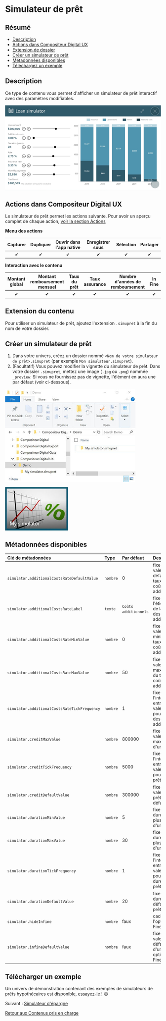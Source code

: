 # Simulateur de prêt

## Résumé
* [Description](#description)
* [Actions dans Compositeur Digital UX](#actions-dans-compositeur-digital-ux)
* [Extension de dossier](#extension-de-contenu)
* [Créer un simulateur de prêt](#créer-un-simulateur-de-prêt)
* [Métadonnées disponibles](#métadonnées-disponibles)
* [Téléchargez un exemple](#télécharger-un-exemple)

## Description

Ce type de contenu vous permet d'afficher un simulateur de prêt interactif avec des paramètres modifiables.

![Contenu du simulateur de prêt](../../../en/img/content_mortgage_simulator.JPG)

## Actions dans Compositeur Digital UX

Le simulateur de prêt permet les actions suivante. Pour avoir un aperçu complet de chaque action, [voir la section Actions](actions.md)

**Menu des actions**

| Capturer | Dupliquer | Ouvrir dans l'app native | Enregistrer sous | Sélection | Partager |
|:--------:|:---------:|:------------------------:|:----------------:|:---------:|:--------:|
| &#x2714; | &#x2714;  | &#x2714;                 | &#x2714;         | &#x2714;  | &#x2714; |

**Interaction avec le contenu**

| Montant global | Montant remboursement mensuel | Taux du prêt | Taux assurance | Nombre d'années de remboursement | In Fine  |
|:--------------:|:-----------------------------:|:------------:|:--------------:|:--------------------------------:|:--------:|
| &#x2714;       | &#x2714;                      | &#x2714;     | &#x2714;       | &#x2714;                         | &#x2714; |

## Extension du contenu

Pour utiliser un simulateur de prêt, ajoutez l'extension `.simupret` à la fin du nom de votre dossier.

## Créer un simulateur de prêt

1. Dans votre univers, créez un dossier nommé `<Nom de votre simulateur de prêt>.simupret` (par exemple `Mon simulateur.simupret`).
1. (Facultatif) Vous pouvez modifier la vignette du simulateur de prêt. Dans votre dossier `.simupret`, mettez une image (`.jpg` ou `.png`) nommée `_preview`. Si vous ne fournissez pas de vignette, l'élément en aura une par défaut (voir ci-dessous).

![dossier simulateur de prêt](../../../en/img/content_mortgage_simulator_folder.JPG) 

![aperçu du simulateur de prêt](../../../en/img/content_mortgage_simulator_preview.JPG)

## Métadonnées disponibles

| Clé de métadonnées                             | Type     | Par défaut           | Description                                      |
|:-----------------------------------------------|:---------|:---------------------|:-------------------------------------------------|
| `simulator.additionalCostsRateDefaultValue`    | `nombre` | 0                    | fixe la valeur par défaut du taux des coûts additionnels |
| `simulator.additionalCostsRateLabel`           | `texte`  | `Coûts additionnels` | fixe l'étiquette de la ligne des coûts additionnels | 
| `simulator.additionalCostsRateMinValue` 	     | `nombre` | 0                    | fixe la valeur minimale du taux de coûts additionnels |
| `simulator.additionalCostsRateMaxValue`        | `nombre` | 50                   | fixe la valeur maximale du taux de coûts additionnels |
| `simulator.additionalCostsRateTickFrequency`   | `nombre` | 1                    | fixe l'intervalle entre deux valeurs pour le taux des coûts additionnels |
| `simulator.creditMaxValue`                     | `nombre` | 800000               | fixe la valeur maximale d'un prêt                 |
| `simulator.creditTickFrequency`                | `nombre` | 5000                 | fixe l'intervalle entre deux valeurs pour un prêt |
| `simulator.creditDefaultValue`                 | `nombre` | 300000               | fixe la valeur du prêt par défaut                 |
| `simulator.durationMinValue`                   | `nombre` | 5                    | fixe la durée la plus courte d'un prêt            |
| `simulator.durationMaxValue`                   | `nombre` | 30                   | fixe la durée la plus longue d'un prêt            |
| `simulator.durationTickFrequency`              | `nombre` | 1                    | fixe l'intervalle entre deux valeurs pour une durée de prêt |
| `simulator.durationDefaultValue`               | `nombre` | 20                   | fixe la durée par défaut d'un prêt                |
| `simulator.hideInfine`                         | `nombre` | faux                 | cacher l'option "in Fine"                         |
| `simulator.infineDefaultValue`                 | `nombre` | faux                 | fixe la valeur par défaut d'une option In Fine    |

## Télécharger un exemple

Un univers de démonstration contenant des exemples de simulateurs de prêts hypothécaires est disponible, [essayez-le !](../../../en/organise_content/Demo-Universe.zip) &#x1f604;

Suivant : [Simulateur d'épargne](savings_simulator.md)

[Retour aux Contenus pris en charge](index.md)
